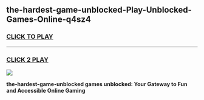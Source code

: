
## the-hardest-game-unblocked-Play-Unblocked-Games-Online-q4sz4
<h3>
<a href="https://premium76.site?title=the-hardest-game-unblocked&ref=24A">CLICK TO PLAY</a></h3>
<hr>

<h3>
<a href="https://premium76.site?title=the-hardest-game-unblocked&ref=24A">CLICK 2 PLAY</a>
  
</h3>

<a href="https://premium76.site?title=the-hardest-game-unblocked&ref=24A"><img src="https://clearcache.store/games.png"></a>


**the-hardest-game-unblocked games unblocked: Your Gateway to Fun and Accessible Online Gaming**
